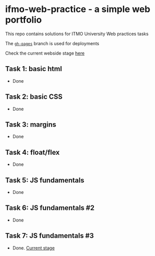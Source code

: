 # ifmo-web-practice - a simple web portfolio 

This repo contains solutions for ITMO University Web practices tasks

The [`gh-pages`](https://github.com/shchuko/ifmo-web-practice/tree/gh-pages) branch is used for deployments

Check the current webside stage [here](https://shchuko.github.io/ifmo-web-practice/)

## Task 1: basic html

- Done

## Task 2: basic CSS

- Done

## Task 3: margins

- Done

## Task 4: float/flex

- Done

## Task 5: JS fundamentals

- Done

## Task 6: JS fundamentals #2

- Done

## Task 7: JS fundamentals #3

- Done. [Current stage](https://shchuko.github.io/ifmo-web-practice/)
